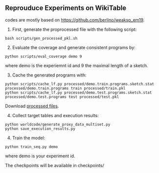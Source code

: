 ## Reprouduce Experiments on WikiTable

codes are mostly based on https://github.com/berlino/weaksp_em19.

1. First, generate the proprocessed file with the following script:

```
bash scripts/gen_processed_pkl.sh
```

2. Evaluate the coverage and generate consistent programs by:

```
python scripts/eval_coverage demo 9 
```

where demo is the experiemnt id and 9 the maximal length of a sketch. 

3. Cache the generated programs with:

```
python scripts/cache_lf.py processed/demo.train.programs.sketch.stat processed/demo.train.programs train processed/train.pkl
python scripts/cache_lf.py processed/demo.test.programs.sketch.stat processed/demo.test.programs test processed/test.pkl
```

Download [processed files](https://drive.google.com/file/d/1tNauEhpcl21cWHhl5ciQmIHV6fKOjaar/view).

4. Collect target tables and execution results:
```
python worldcode/generate_proxy_data_multiset.py
python save_execution_results.py
```

4. Train the model:

```
python train_seq.py demo
```
where demo is your experiment id.

The checkpoints will be available in checkpoints/


